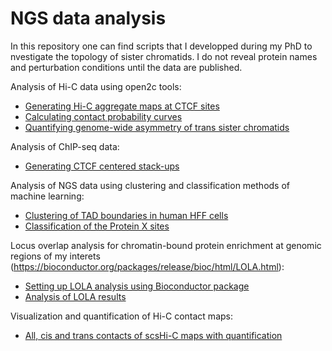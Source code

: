 # NGS data analysis

In this repository one can find scripts that I developped during my PhD to nvestigate the topology of sister chromatids. I do not reveal protein names and perturbation conditions until the data are published. 

Analysis of Hi-C data using open2c tools: 

- [Generating Hi-C aggregate maps at CTCF sites](https://github.com/sonkoles29/NGS_data_analysis/blob/main/HiC_aggregate_maps_CTCF.ipynb)
- [Calculating contact probability curves](https://github.com/sonkoles29/NGS_data_analysis/blob/main/Normalized_scaling_plots.ipynb)
- [Quantifying genome-wide asymmetry of trans sister chromatids](https://github.com/sonkoles29/NGS_data_analysis/blob/main/Histograms_cross_score_SMC3_WT.ipynb)

Analysis of ChIP-seq data: 

- [Generating CTCF centered stack-ups](https://github.com/sonkoles29/NGS_data_analysis/blob/main/Generate_stacks_around_CTCF.ipynb)

Analysis of NGS data using clustering and classification methods of machine learning:

- [Clustering of TAD boundaries in human HFF cells](https://github.com/sonkoles29/NGS_data_analysis/blob/main/Cluster_analysis_HFF_TAD_boundaries.ipynb)
- [Classification of the Protein X sites](https://github.com/sonkoles29/NGS_data_analysis/blob/main/Random_forest_classifer.ipynb)

Locus overlap analysis for chromatin-bound protein enrichment at genomic regions of my interets
(https://bioconductor.org/packages/release/bioc/html/LOLA.html):

- [Setting up LOLA analysis using Bioconductor package](https://github.com/sonkoles29/NGS_data_analysis/blob/main/Lola_enrichment_Analysis_CTCF.R)
- [Analysis of LOLA results](https://github.com/sonkoles29/NGS_data_analysis/blob/main/LOLA_results_HeLa_WT.ipynb)

Visualization and quantification of Hi-C contact maps: 

- [All, cis and trans contacts of scsHi-C maps with quantification](https://github.com/sonkoles29/NGS_data_analysis/blob/main/Visualization_HiC_maps_with_pairing_score.ipynb)

